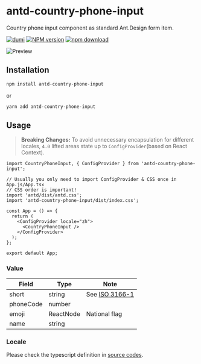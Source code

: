 # antd-country-phone-input

Country phone input component as standard Ant.Design form item.

[![dumi](https://img.shields.io/badge/docs%20by-dumi-blue?style=flat-square)](https://github.com/umijs/dumi) [![NPM version][npm-image]][npm-url] [![npm download][download-image]][download-url] <!-- [![build status][github-actions-image]][github-actions-url] -->

[npm-image]: http://img.shields.io/npm/v/antd-country-phone-input.svg?style=flat-square
[npm-url]: http://npmjs.org/package/antd-country-phone-input
[download-image]: https://img.shields.io/npm/dm/antd-country-phone-input.svg?style=flat-square
[download-url]: https://npmjs.org/package/antd-country-phone-input
<!-- [github-actions-image]: https://github.com/boyuai/antd-country-phone-input/workflows/CI/badge.svg
[github-actions-url]: https://github.com/boyuai/antd-country-phone-input/actions -->

![Preview](https://staticcdn.boyuai.com/user-assets/6074/DvBU2V96oXmxMQ45rrnKUb/2021416-171631.png!png)

## Installation

```bash
npm install antd-country-phone-input
```
or
```bash
yarn add antd-country-phone-input
```

## Usage

> **Breaking Changes:** To avoid unnecessary encapsulation for different locales, `4.0` lifted areas state up to `ConfigProvider`(based on React Context).

```tsx | pure
import CountryPhoneInput, { ConfigProvider } from 'antd-country-phone-input';

// Usually you only need to import ConfigProvider & CSS once in App.js/App.tsx
// CSS order is important!
import 'antd/dist/antd.css';
import 'antd-country-phone-input/dist/index.css';

const App = () => {
  return (
    <ConfigProvider locale="zh">
      <CountryPhoneInput />
    </ConfigProvider>
  );
};

export default App;
```

### Value

| Field | Type | Note |
| --- | ---- | --- |
| short | string | See [ISO 3166-1](https://en.wikipedia.org/wiki/ISO_3166-1_alpha-2)
| phoneCode | number |
| emoji | ReactNode | National flag
| name | string |

### Locale

Please check the typescript definition in [source codes](https://github.com/boyuai/antd-country-phone-input/blob/master/src/third-party.ts).
